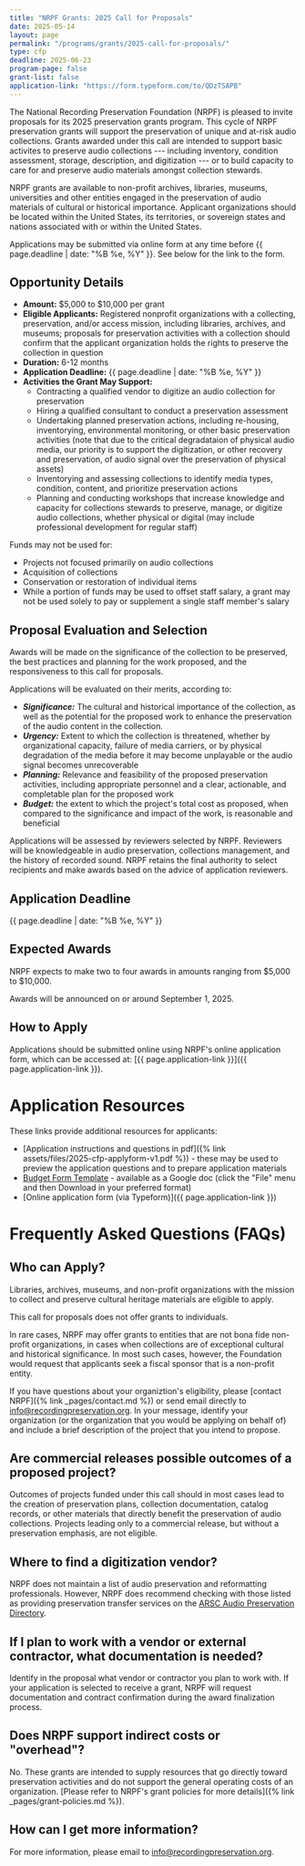 ```yaml
---
title: "NRPF Grants: 2025 Call for Proposals"
date: 2025-05-14
layout: page
permalink: "/programs/grants/2025-call-for-proposals/"
type: cfp
deadline: 2025-06-23
program-page: false
grant-list: false
application-link: "https://form.typeform.com/to/QDzTSAPB"
---
```


The National Recording Preservation Foundation (NRPF) is pleased to invite proposals for its 2025 preservation grants program.
This cycle of NRPF preservation grants will support the preservation of unique and at-risk audio collections.
Grants awarded under this call are intended to support basic activites to preserve audio collections --- including inventory, condition assessment, storage, description, and digitization --- or to build capacity to care for and preserve audio materials amongst collection stewards.

NRPF grants are available to non-profit archives, libraries, museums, universities and other entities engaged in the preservation of audio materials of cultural or historical importance.
Applicant organizations should be located within the United States, its territories, or sovereign states and nations associated with or within the United States.

Applications may be submitted via online form at any time before {{ page.deadline | date: "%B %e, %Y" }}. See below for the link to the form.

## Opportunity Details

* **Amount:** $5,000 to $10,000 per grant
* **Eligible Applicants:** Registered nonprofit organizations with a collecting, preservation, and/or access mission, including libraries, archives, and museums; proposals for preservation activities with a collection should confirm that the applicant organization holds the rights to preserve the collection in question
* **Duration:** 6-12 months
* **Application Deadline:** {{ page.deadline | date: "%B %e, %Y" }}
* **Activities the Grant May Support:**
  * Contracting a qualified vendor to digitize an audio collection for preservation
  * Hiring a qualified consultant to conduct a preservation assessment
  * Undertaking planned preservation actions, including re-housing, inventorying, environmental monitoring, or other basic preservation activities (note that due to the critical degradataion of physical audio media, our priority is to support the digitization, or other recovery and preservation, of audio signal over the preservation of physical assets)
  * Inventorying and assessing collections to identify media types, condition, content, and prioritize preservation actions
  * Planning and conducting workshops that increase knowledge and capacity for collections stewards to preserve, manage, or digitize audio collections, whether physical or digital (may include professional development for regular staff)

Funds may not be used for:

* Projects not focused primarily on audio collections
* Acquisition of collections
* Conservation or restoration of individual items
* While a portion of funds may be used to offset staff salary, a grant may not be used solely to pay or supplement a single staff member's salary

## Proposal Evaluation and Selection

Awards will be made on the significance of the collection to be preserved, the best practices and planning for the work proposed, and the responsiveness to this call for proposals.

Applications will be evaluated on their merits, according to:

* ***Significance:*** The cultural and historical importance of the collection, as well as the potential for the proposed work to enhance the preservation of the audio content in the collection.
* ***Urgency:*** Extent to which the collection is threatened, whether by organizational capacity, failure of media carriers, or by physical degradation of the media before it may become unplayable or the audio signal becomes unrecoverable
* ***Planning:*** Relevance and feasibility of the proposed preservation activities, including appropriate personnel and a clear, actionable, and completable plan for the proposed work
* ***Budget:*** the extent to which the project's total cost as proposed, when compared to the significance and impact of the work, is reasonable and beneficial

Applications will be assessed by reviewers selected by NRPF. Reviewers will be knowledgeable in audio preservation, collections management, and the history of recorded sound.
NRPF retains the final authority to select recipients and make awards based on the advice of application reviewers.

## Application Deadline

{{ page.deadline | date: "%B %e, %Y" }}

## Expected Awards

NRPF expects to make two to four awards in amounts ranging from $5,000 to $10,000.

Awards will be announced on or around September 1, 2025.

## How to Apply

Applications should be submitted online using NRPF's online application form, which can be accessed at: [{{ page.application-link }}]({{ page.application-link }}).

# Application Resources

These links provide additional resources for applicants:

* [Application instructions and questions in pdf]({% link assets/files/2025-cfp-applyform-v1.pdf %}) - these may be used to preview the application questions and to prepare application materials
* [Budget Form Template](https://docs.google.com/document/d/186WrgWgucjOoxeZ5aSw7omfsE2Uj_RWTeMDjUeH1Lck/edit?usp=sharing) - available as a Google doc (click the "File" menu and then Download in your preferred format)
* [Online application form (via Typeform)]({{ page.application-link }})

# Frequently Asked Questions (FAQs)

## Who can Apply?

Libraries, archives, museums, and non-profit organizations with the mission to collect and preserve cultural heritage materials are eligible to apply.

This call for proposals does not offer grants to individuals.

In rare cases, NRPF may offer grants to entities that are not bona fide non-profit organizations, in cases when collections are of exceptional cultural and historical significance. In most such cases, however, the Foundation would request that applicants seek a fiscal sponsor that is a non-profit entity.

If you have questions about your organiztion's eligibility, please [contact NRPF]({% link _pages/contact.md %}) or send email directly to [info@recordingpreservation.org](mailto:info@recordingpreservation.org?subject=2025%20NRPF%20Grant%20Information%20Request). In your message, identify your organization (or the organization that you would be applying on behalf of) and include a brief description of the project that you intend to propose.

## Are commercial releases possible outcomes of a proposed project?

Outcomes of projects funded under this call should in most cases lead to the creation of preservation plans, collection documentation, catalog records, or other materials that directly benefit the preservation of audio collections. Projects leading only to a commercial release, but without a preservation emphasis, are not eligible.

## Where to find a digitization vendor?

NRPF does not maintain a list of audio preservation and reformatting professionals.
However, NRPF does recommend checking with those listed as providing preservation transfer services
on the [ARSC Audio Preservation Directory](https://arsc-audio.org/preservation-directory).

## If I plan to work with a vendor or external contractor, what documentation is needed?

Identify in the proposal what vendor or contractor you plan to work with. If your application is selected to receive a grant, NRPF will request documentation and contract confirmation during the award finalization process.

## Does NRPF support indirect costs or "overhead"?

No. These grants are intended to supply resources that go directly toward preservation activities and do not support the general operating costs of an organization.
[Please refer to NRPF's grant policies for more details]({% link _pages/grant-policies.md %}).

## How can I get more information?

For more information, please email to [info@recordingpreservation.org](mailto:info@recordingpreservation.org?subject=2025%20NRPF%20Grant%20Information%20Request).

